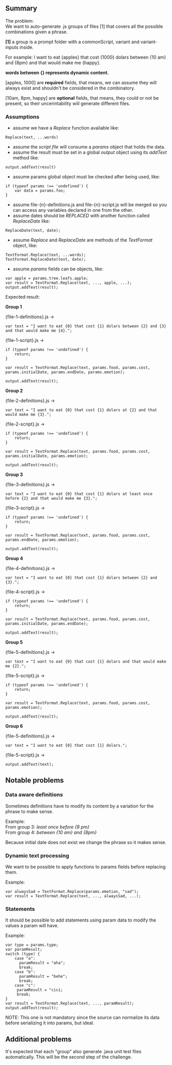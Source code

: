 ## Summary

The problem:  
We want to auto-generate .js groups of files [1] that covers all the possible combinations given a phrase.

**[1]** a group is a prompt folder with a commonScript, variant and variant-inputs inside.

For example:
I want to eat {apples} that cost {1000} dolars between {10 am} and {8pm} and that would make me {happy}.

**words between {} represents dynamic content.**

[apples, 1000] are **required** fields, that means, we can assume they will always exist and shouldn't be considered in the combinatory.
 
[10am, 8pm, happy] are **optional** fields, that means, they could or not be present, so their uncerintability will generate different files.

### Assumptions

* assume we have a *Replace* function available like: 
```
Replace(text, ...words)
```
* assume the *script file* will consume a *params* object that holds the data.
* assume the result must be set in a global *output* object using its *addText* method like:
```
output.addText(result)
```
* assume params global object must be checked after being used, like:
```
if (typeof params !== 'undefined') {
    var data = params.foo;
}
```
* assume file-{n}-definitions.js and file-{n}-script.js will be merged so you can access any variables declared in one from the other.
* assume dates should be *REPLACED* with another function called *ReplaceDate* like: 
```
ReplaceDate(text, date);
```
* assume *Replace* and *ReplaceDate* are methods of the *TextFormat* object, like:
```
TextFormat.Replace(text, ...words);
TextFormat.ReplaceDate(text, date);
```
* assume *params* fields can be objects, like:
```
var apple = params.tree.leafs.apple;
var result = TextFormat.Replace(text, ..., apple, ...);
output.addText(result);
```

Expected result:

**Group 1**

{file-1-definitions}.js ->
```
var text = "I want to eat {0} that cost {1} dolars between {2} and {3} and that would make me {4}.";
```
{file-1-script}.js ->
```
if (typeof params !== 'undefined') {
    return;
}

var result = TextFormat.Replace(text, params.food, params.cost, params.initialDate, params.endDate, params.emotion);

output.addText(result);
```

**Group 2**

{file-2-definitions}.js ->
```
var text = "I want to eat {0} that cost {1} dolars at {2} and that would make me {3}.";
```
{file-2-script}.js ->
```
if (typeof params !== 'undefined') {
    return;
}

var result = TextFormat.Replace(text, params.food, params.cost, params.initialDate, params.emotion);

output.addText(result);
```

**Group 3**

{file-3-definitions}.js ->
```
var text = "I want to eat {0} that cost {1} dolars at least once before {2} and that would make me {3}.";
```
{file-3-script}.js ->
```
if (typeof params !== 'undefined') {
    return;
}

var result = TextFormat.Replace(text, params.food, params.cost, params.endDate, params.emotion);

output.addText(result);
```

**Group 4**

{file-4-definitions}.js ->
```
var text = "I want to eat {0} that cost {1} dolars between {2} and {3}.";
```
{file-4-script}.js ->
```
if (typeof params !== 'undefined') {
    return;
}

var result = TextFormat.Replace(text, params.food, params.cost, params.initialDate, params.endDate);

output.addText(result);
```

**Group 5**

{file-5-definitions}.js ->
```
var text = "I want to eat {0} that cost {1} dolars and that would make me {2}.";
```
{file-5-script}.js ->
```
if (typeof params !== 'undefined') {
    return;
}

var result = TextFormat.Replace(text, params.food, params.cost, params.emotion);

output.addText(result);
```

**Group 6**

{file-5-definitions}.js ->
```
var text = "I want to eat {0} that cost {1} dolars.";
```
{file-5-script}.js ->
```
output.addText(text);
```

## Notable problems

### Data aware definitions ###
Sometimes definitions have to modify its content by a variation for the phrase to make sense.

Example:  
From group 3: *least once before {8 pm}*  
From group 4: *between {10 am} and {8pm}*

Because initial date does not exist we change the phrase so it makes sense.

### Dynamic text processing ###
We want to be possible to apply functions to params fields before replacing them.

Example:
```
var alwaysSad = TextFormat.Replace(params.emotion, "sad");
var result = TextFormat.Replace(text, ..., alwaysSad, ...);
```

### Statements ###
It should be possible to add statements using param data to modify the values a param will have.

Example:
```
var type = params.type;
var paramResult;
switch (type) {
    case "a":
      paramResult = "aha";
      break;
    case "b":
      paramResult = "behe";
      break;
    case "c":
     paramResult = "cici;
     break;
}
var result = TextFormat.Replace(text, ..., paramResult);
output.addText(result);
```

NOTE: This one is not mandatory since the source can normalize its data before serializing it into params, but ideal.

## Additional problems

It's expected that each "group" also generate .java unit test files automatically.
This will be the second step of the challenge.
